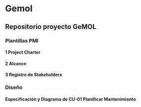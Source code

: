# Gemol
## Repositorio proyecto GeMOL
### Plantillas PMI
#### 1 Project Charter
#### 2 Alcance
#### 3 Registro de Stakeholders
### Diseño
#### Especificación y Diagrama de CU-01 Planificar Mantenimiento
